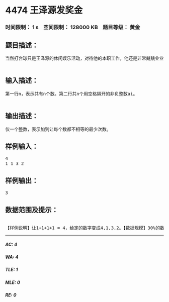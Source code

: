# 4474 王泽源发奖金   
### 时间限制： 1 s&nbsp;&nbsp;&nbsp;&nbsp;空间限制： 128000 KB&nbsp;&nbsp;&nbsp;&nbsp;题目等级： 黄金  
## 题目描述：  

<pre>
当然打台球只是王泽源的休闲娱乐活动，对待他的本职工作，他还是非常兢兢业业的。但是王泽源的老板是个张扒皮，每次都想克扣王泽源的工资和奖金，甚至制定出非常奇葩的规则。又到了每年发年终奖的时候了，今年张老板的规则是这样的：给你n个数，每次你可以对任意一个数加1，直到所有的数都不相等为止，每加一次都要花费一定数额的费用。为了王泽源的幸福生活，聪明的你可否帮助王泽源，让他尽量少扣钱。  

</pre>
  
  
## 输入描述：  

<pre>
第一行n，表示共有n个数。第二行共n个用空格隔开的非负整数ai。  

</pre>
  
  
## 输出描述：  

<pre>
仅一个整数，表示加到让每个数都不相等的最少次数。
</pre>
  
  
## 样例输入：  

<pre>
4
1 1 3 2
</pre>
  
  
## 样例输出：  

<pre>
3
</pre>
  
  
## 数据范围及提示：  

<pre>
  
【样例说明】让1+1+1+1 = 4，给定的数字变成4,1,3,2。【数据规模】30%的数据，1<=n<=1060%的数据，1<=n<=100080%的数据，1<=n<=30000，ai<=1000，100%的数据，1<=n<100000， ai<=1000000。
</pre>
  
  
***  

##### AC: 4  
##### WA: 4  
##### TLE: 1  
##### MLE: 0  
##### RE: 0  
